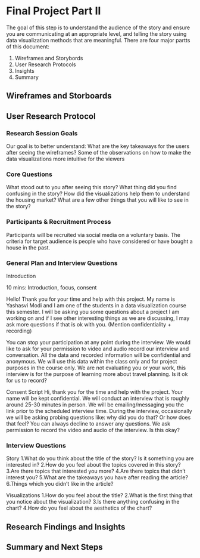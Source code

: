 # Final Project Part II

The goal of this step is to understand the audience of the story and ensure you are communicating at an appropriate level, 
and telling the story using data visualization methods that are meaningful. There are four major partts of this document: 

1) Wireframes and Storybords
2) User Research Protocols 
3) Insights 
4) Summary

## Wireframes and Storboards



## User Research Protocol

### Research Session Goals

Our goal is to better understand:
What are the key takeaways for the users after seeing the wireframes?
Some of the observations on how to make the data visualizations more intuitive for the viewers 

### Core Questions

What stood out to you after seeing this story?
What thing did you find confusing in the story?
How did the visualizations help them to understand the housing market?
What are a few other things that you will like to see in the story?
 

### Participants & Recruitment Process
 
Participants will be recruited via social media on a voluntary basis. The criteria for target audience is people who have considered or have bought a house in the past.
 
### General Plan and Interview Questions
 
Introduction

10 mins: Introduction, focus, consent

Hello! Thank you for your time and help with this project. My name is    Yashasvi Modi     and I am one of the students in a  data visualization course this semester. I will be asking you some questions about a project I am working on and if I see other interesting things as we are discussing, I may ask more questions if that is ok with you.
(Mention confidentiality + recording)

You can stop your participation at any point during the interview. We would like to ask for your permission to video and audio record our interview and conversation. All the data and recorded information will be confidential and anonymous. We will use this data within the class only and for project purposes in the course only. We are not evaluating you or your work, this interview is for the purpose of learning more about travel planning. Is it ok for us to record?
 
Consent Script
Hi, thank you for the time and help with the project.  Your name will be kept confidential. 
We will conduct an interview that is roughly around 25-30 minutes in person. We will be emailing/messaging you the link prior to the scheduled interview time. During the interview, occasionally we will be asking probing questions like: why did you do that? Or how does that feel? You can always decline to answer any questions. We ask permission to record the video and audio of the interview. Is this okay?

### Interview Questions
 
Story
1.What do you think about the title of the story? Is it something you are interested in?
2.How do you feel about the topics covered in this story?
3.Are there topics that interested you more?
4.Are there topics that didn’t interest you?
5.What are the takeaways you have after reading the article?
6.Things which you didn’t like in the article?


Visualizations
1.How do you feel about the title?
2.What is the first thing that you notice about the visualization?
3.Is there anything confusing in the chart?
4.How do you feel about the aesthetics of the chart?

## Research Findings and Insights

## Summary and Next Steps
